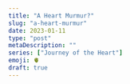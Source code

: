 ```yaml
---
title: "A Heart Murmur?"
slug: "a-heart-murmur"
date: 2023-01-11
type: "post"
metaDescription: ""
series: ["Journey of the Heart"]
emoji: 🫀
draft: true
---
```



